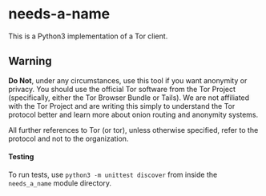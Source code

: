 needs-a-name
============
This is a Python3 implementation of a Tor client. 

## Warning
**Do Not**, under any circumstances, use this tool if you want anonymity
or privacy.  You should use the official Tor software from the Tor Project
(specifically, either the Tor Browser Bundle or Tails).  We are not affiliated
with the Tor Project and are writing this simply to understand the Tor protocol
better and learn more about onion routing and anonymity systems.

All further references to Tor (or tor), unless otherwise specified, refer to
the protocol and not to the organization.

#### Testing
To run tests, use `python3 -m unittest discover` from inside the 
`needs_a_name` module directory.
